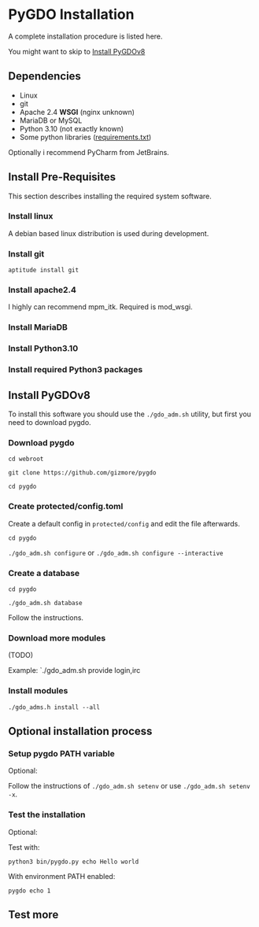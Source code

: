 # PyGDO Installation

A complete installation procedure is listed here.

You might want to skip to [Install PyGDOv8](#install-pygdov8)


## Dependencies

- Linux
- git
- Apache 2.4 **WSGI** (nginx unknown)
- MariaDB or MySQL
- Python 3.10 (not exactly known)
- Some python libraries ([requirements.txt](../requirements.txt))

Optionally i recommend PyCharm from JetBrains.


## Install Pre-Requisites

This section describes installing the required system software.


### Install linux

A debian based linux distribution is used during development.

### Install git

`aptitude install git`

### Install apache2.4

I highly can recommend mpm_itk.
Required is mod_wsgi.


### Install MariaDB

### Install Python3.10

### Install required Python3 packages

## Install PyGDOv8

To install this software you should use the `./gdo_adm.sh` utility,
but first you need to download pygdo.

### Download pygdo

`cd webroot`

`git clone https://github.com/gizmore/pygdo`

`cd pygdo`

### Create protected/config.toml

Create a default config in `protected/config` and edit the file afterwards.

`cd pygdo`

`./gdo_adm.sh configure` or `./gdo_adm.sh configure --interactive`

### Create a database

`cd pygdo`

`./gdo_adm.sh database`

Follow the instructions.

### Download more modules

(TODO)

Example: `./gdo_adm.sh provide login,irc

### Install modules

`./gdo_adms.h install --all`

## Optional installation process

### Setup pygdo PATH variable

Optional:

Follow the instructions of `./gdo_adm.sh setenv` or use `./gdo_adm.sh setenv -x`.


### Test the installation

Optional:

Test with:

`python3 bin/pygdo.py echo Hello world`

With environment PATH enabled:

`pygdo echo 1`

## Test more
